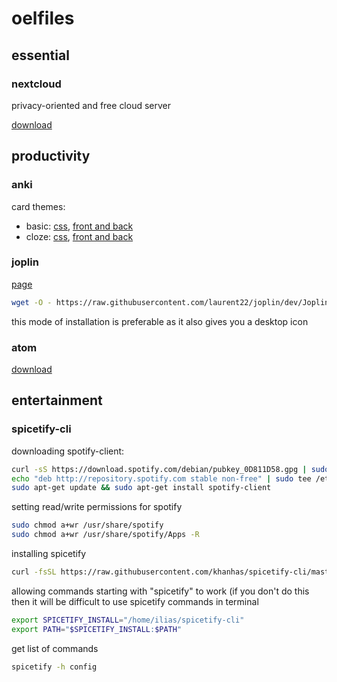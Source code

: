 # oelfiles

## essential

### nextcloud
privacy-oriented and free cloud server

[download](https://nextcloud.com/)

## productivity

### anki
card themes:
  - basic: [css](https://pastebin.com/96AX3vZx), [front and back](https://pastebin.com/SbaCurP1)
  - cloze: [css](https://pastebin.com/uBuHcUza), [front and back](https://pastebin.com/h1vNa37y)

### joplin
[page](https://joplinapp.org/)

```sh
wget -O - https://raw.githubusercontent.com/laurent22/joplin/dev/Joplin_install_and_update.sh | bash
```
this mode of installation is preferable as it also gives you a desktop icon

### atom
[download](https://atom.io/)

## entertainment

### spicetify-cli

downloading spotify-client:
```sh
curl -sS https://download.spotify.com/debian/pubkey_0D811D58.gpg | sudo apt-key add - 
echo "deb http://repository.spotify.com stable non-free" | sudo tee /etc/apt/sources.list.d/spotify.list
sudo apt-get update && sudo apt-get install spotify-client
```

setting read/write permissions for spotify
```sh
sudo chmod a+wr /usr/share/spotify
sudo chmod a+wr /usr/share/spotify/Apps -R
```

installing spicetify
```sh
curl -fsSL https://raw.githubusercontent.com/khanhas/spicetify-cli/master/install.sh | sh
```

allowing commands starting with "spicetify" to work (if you don't do this then it will be difficult to use spicetify commands in terminal
```sh
export SPICETIFY_INSTALL="/home/ilias/spicetify-cli"
export PATH="$SPICETIFY_INSTALL:$PATH"
```

get list of commands
```sh
spicetify -h config
```
